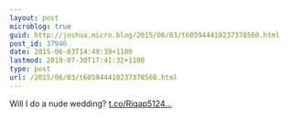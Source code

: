 ```yaml
---
layout: post
microblog: true
guid: http://joshua.micro.blog/2015/06/03/t605944410237378560.html
post_id: 37946
date: 2015-06-03T14:49:39+1100
lastmod: 2019-07-30T17:41:32+1100
type: post
url: /2015/06/03/t605944410237378560.html
---
```

Will I do a nude wedding? [t.co/Riqap5124...](http://t.co/Riqap5124w)
